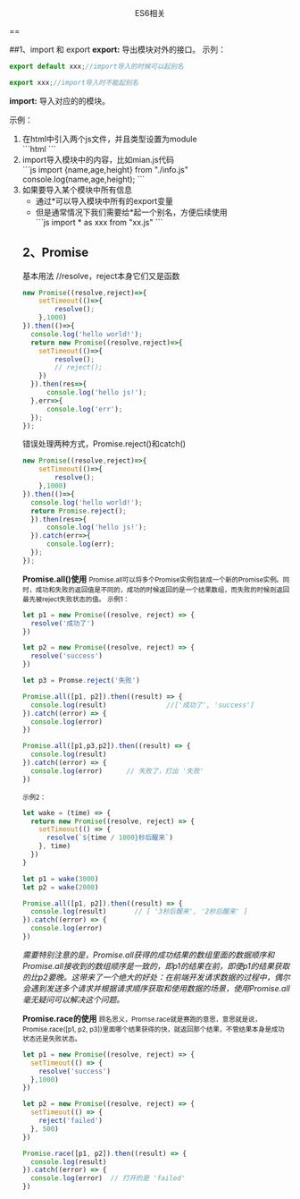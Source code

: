 <p style="text-align:center;">ES6相关</p>
==

##1、import 和 export
**export:**
导出模块对外的接口。
示列：
```js
export default xxx;//import导入的时候可以起别名
```
```js
export xxx;//import导入时不能起别名
```
**import:**
导入对应的的模块。

示例：
<ol>
<li>在html中引入两个js文件，并且类型设置为module</li>
```html
<script src="info.js" type="module"></script>
<script src="main.js" type="module"></script>
```
<li>import导入模块中的内容，比如mian.js代码</li>
```js
import {name,age,height} from "./info.js"
console.log(name,age,height);
```
<li>如果要导入某个模块中所有信息
<ul><li>通过*可以导入模块中所有的export变量</li>
<li>但是通常情况下我们需要给*起一个别名，方便后续使用</li>
```js
import * as xxx from "xx.js"
```
</ul>
</li>

## 2、Promise
基本用法
//resolve，reject本身它们又是函数
```js
new Promise((resolve,reject)=>{
    setTimeout(()=>{
        resolve();
    },1000)
}).then(()=>{
  console.log('hello world!');
  return new Promise((resolve,reject)=>{
    setTimeout(()=>{
        resolve();
        // reject();
    })
  }).then(res=>{
      console.log('hello js!');
  },err=>{
      console.log('err');
  });  
});
```
错误处理两种方式，Promise.reject()和catch()
```js
new Promise((resolve,reject)=>{
    setTimeout(()=>{
        resolve();
    },1000)
}).then(()=>{
  console.log('hello world!');
  return Promise.reject();
  }).then(res=>{
      console.log('hello js!');
  }).catch(err=>{
      console.log(err);
  });  
});
```
**Promise.all()使用**
<small>Promise.all可以将多个Promise实例包装成一个新的Promise实例。同时，成功和失败的返回值是不同的，成功的时候返回的是一个结果数组，而失败的时候则返回最先被reject失败状态的值。</small>
<small>示例1：</small>

```js
let p1 = new Promise((resolve, reject) => {
  resolve('成功了')
})

let p2 = new Promise((resolve, reject) => {
  resolve('success')
})

let p3 = Promse.reject('失败')

Promise.all([p1, p2]).then((result) => {
  console.log(result)               //['成功了', 'success']
}).catch((error) => {
  console.log(error)
})

Promise.all([p1,p3,p2]).then((result) => {
  console.log(result)
}).catch((error) => {
  console.log(error)      // 失败了，打出 '失败'
})
```
<small>示例2：</small>

```js
let wake = (time) => {
  return new Promise((resolve, reject) => {
    setTimeout(() => {
      resolve(`${time / 1000}秒后醒来`)
    }, time)
  })
}

let p1 = wake(3000)
let p2 = wake(2000)

Promise.all([p1, p2]).then((result) => {
  console.log(result)       // [ '3秒后醒来', '2秒后醒来' ]
}).catch((error) => {
  console.log(error)
})
```
_需要特别注意的是，Promise.all获得的成功结果的数组里面的数据顺序和Promise.all接收到的数组顺序是一致的，即p1的结果在前，即便p1的结果获取的比p2要晚。这带来了一个绝大的好处：在前端开发请求数据的过程中，偶尔会遇到发送多个请求并根据请求顺序获取和使用数据的场景，使用Promise.all毫无疑问可以解决这个问题。_

**Promise.race的使用**
<small>顾名思义，Promse.race就是赛跑的意思，意思就是说，Promise.race([p1, p2, p3])里面哪个结果获得的快，就返回那个结果，不管结果本身是成功状态还是失败状态。</small>

```js
let p1 = new Promise((resolve, reject) => {
  setTimeout(() => {
    resolve('success')
  },1000)
})

let p2 = new Promise((resolve, reject) => {
  setTimeout(() => {
    reject('failed')
  }, 500)
})

Promise.race([p1, p2]).then((result) => {
  console.log(result)
}).catch((error) => {
  console.log(error)  // 打开的是 'failed'
})
```
